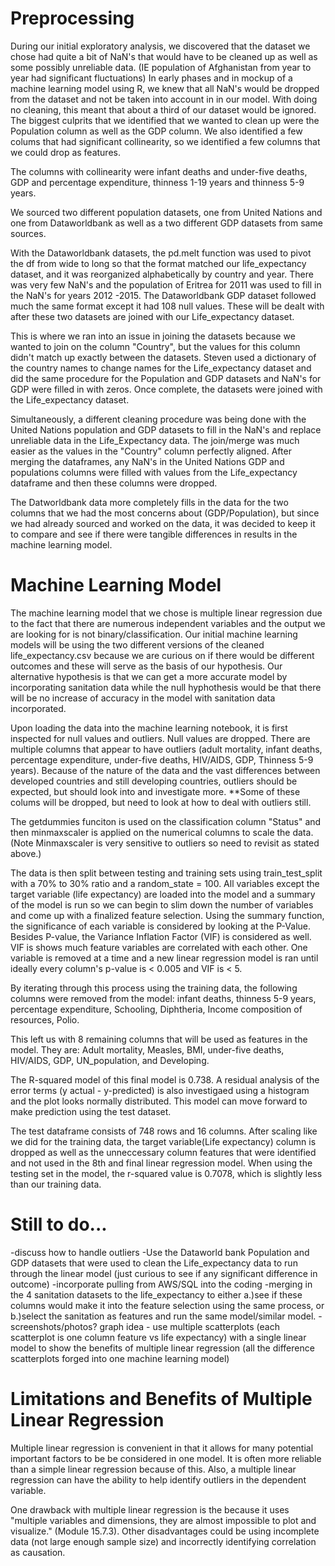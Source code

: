 # Preprocessing 

During our initial exploratory analysis, we discovered that the dataset we chose had quite a bit of NaN's that would have to be cleaned up as well as some possibly unreliable data. (IE population of Afghanistan from year to year had significant fluctuations) In early phases and in mockup of a machine learning model using R, we knew that all NaN's would be dropped from the dataset and not be taken into account in in our model.  With doing no cleaning, this meant that about a third of our dataset would be ignored.  The biggest culprits that we identified that we wanted to clean up were the Population column as well as the GDP column.  We also identified a few colums that had significant collinearity, so we identified a few columns that we could drop as features.  

The columns with collinearity were infant deaths and under-five deaths, GDP and percentage expenditure, thinness 1-19 years and thinness 5-9 years.  

We sourced two different population datasets, one from United Nations and one from Dataworldbank as well as a two different GDP datasets from same sources.    

With the Dataworldbank datasets, the pd.melt function was used to pivot the df from wide to long so that the format matched our life_expectancy dataset, and it was reorganized alphabetically by country and year.  There was very few NaN's and the population of Eritrea for 2011 was used to fill in the NaN's for years 2012 -2015.  The Dataworldbank GDP dataset followed much the same format except it had 108 null values.  These will be dealt with after these two datasets are joined with our Life_expectancy dataset.  

This is where we ran into an issue in joining the datasets because we wanted to join on the column "Country", but the values for this column didn't match up exactly between the datasets.  Steven used a dictionary of the country names to change names for the Life_expectancy dataset and did the same procedure for the Population and GDP datasets and NaN's for GDP were filled in with zeros.  Once complete, the datasets were joined with the Life_expectancy dataset.  

Simultaneously, a different cleaning procedure was being done with the United Nations population and GDP datasets to fill in the NaN's and replace unreliable data in the Life_Expectancy data.  The join/merge was much easier as the values in the "Country" column perfectly aligned.  After merging the dataframes, any NaN's in the United Nations GDP and populations columns were filled with values from the Life_expectancy dataframe and then these columns were dropped.  

The Datworldbank data more completely fills in the data for the two columns that we had the most concerns about (GDP/Population), but since we had already sourced and worked on the data, it was decided to keep it to compare and see if there were tangible differences in results in the machine learning model.  


# Machine Learning Model 

The machine learning model that we chose is multiple linear regression due to the fact that there are numerous independent variables and the output we are looking for is not binary/classification.  Our initial machine learning models will be using the two different versions of the cleaned life_expectancy.csv because we are curious on if there would be different outcomes and these will serve as the basis of our hypothesis.  Our alternative hypothesis is that we can get a more accurate model by incorporating sanitation data while the null hyphothesis would be that there will be no increase of accuracy in the model with sanitation data incorporated.  

Upon loading the data into the machine learning notebook, it is first inspected for null values and outliers. Null values are dropped.  There are multiple columns that appear to have outliers (adult mortality, infant deaths, percentage expenditure, under-five deaths, HIV/AIDS, GDP, Thinness 5-9 years).  Because of the nature of the data and the vast differences between developed countries and still developing countries, outliers should be expected, but should look into and investigate more.  **Some of these colums will be dropped, but need to look at how to deal with outliers still.    

The getdummies funciton is used on the classification column "Status" and then minmaxscaler is applied on the numerical columns to scale the data.(Note Minmaxscaler is very sensitive to outliers so need to revisit as stated above.)

The data is then split between testing and training sets using train_test_split with a 70% to 30% ratio and a random_state = 100. All variables except the target variable (life expectancy) are loaded into the model and a summary of the model is run so we can begin to slim down the number of variables and come up with a finalized feature selection.  Using the summary function, the significance of each variable is considered by looking at the P-Value.  Besides P-value, the Variance Inflation Factor (VIF) is considered as well.  VIF is shows much feature variables are correlated with each other.  One variable is removed at a time and a new linear regression model is ran until ideally every column's p-value is < 0.005 and VIF is < 5.  

By iterating through this process using the training data, the following columns were removed from the model: infant deaths, thinness 5-9 years, percentage expenditure, Schooling, Diphtheria, Income composition of resources, Polio.  

This left us with 8 remaining columns that will be used as features in the model.  They are: Adult mortality, Measles, BMI, under-five deaths, HIV/AIDS, GDP, UN_population, and Developing.  

The R-squared model of this final model is 0.738.  A residual analysis of the error terms (y actual - y-predicted) is also investigaed using a histogram and the plot looks normally distributed.  This model can move forward to make prediction using the test dataset.  

The test dataframe consists of 748 rows and 16 columns.  After scaling like we did for the training data, the target variable(Life expectancy) column is dropped as well as the unneccessary column features that were identified and not used in the 8th and final linear regression model.  When using the testing set in the model, the r-squared value is 0.7078, which is slightly less than our training data. 

# Still to do...
-discuss how to handle outliers
-Use the Dataworld bank Population and GDP datasets that were used to clean the Life_expectancy data to run through the linear model (just curious to see if any significant difference in outcome)
-incorporate pulling from AWS/SQL into the coding 
-merging in the 4 sanitation datasets to the life_expectancy to either a.)see if these columns would make it into the feature selection using the same process, or b.)select the sanitation as features and run the same model/similar model.
-screenshots/photos? graph idea - use multiple scatterplots (each scatterplot is one column feature vs life expectancy) with a single linear model to show the benefits of multiple linear regression (all the difference scatterplots forged into one machine learning model)

# Limitations and Benefits of Multiple Linear Regression

Multiple linear regression is convenient in that it allows for many potential important factors to be be considered in one model.  It is often more reliable than a simple linear regression because of this.  Also, a multiple linear regression can have the ability to help identify outliers in the dependent variable.  


One drawback with multiple linear regression is the because it uses "multiple variables and dimensions, they are almost impossible to plot and visualize." (Module 15.7.3).  Other disadvantages could be using incomplete data (not large enough sample size) and incorrectly identifying correlation as causation.


